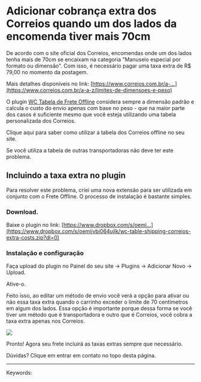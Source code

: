 # Adicionar cobrança extra dos Correios quando um dos lados da encomenda tiver mais 70cm

De acordo com o site oficial dos Correios, encomendas onde um dos lados tenha mais de 70cm se encaixam na categoria "Manuseio especial por formato ou dimensão". Com isso, é necessário pagar uma taxa extra de R$ 79,00 no momento da postagem.

Mais detalhes disponíveis no link: [https://www.correios.com.br/a-...](https://www.correios.com.br/a-a-z/limites-de-dimensoes-e-peso)

O plugin [WC Tabela de Frete Offline](https://fernandoacosta.net/produto/frete-tabela-offline/) considera sempre a dimensão padrão e calcula o custo do envio apenas com base no peso - que na maior parte dos casos é suficiente mesmo que você esteja utilizando uma tabela personalizada dos Correios.

Clique aqui para saber como utilizar a tabela dos Correios offline no seu site.

Se você utiliza a tabela de outras transportadoras não deve ter este problema.

## Incluindo a taxa extra no plugin

Para resolver este problema, criei uma nova extensão para ser utilizada em conjunto com o Frete Offline. O processo de instalação é bastante simples.

### Download.

Baixe o plugin no link: [https://www.dropbox.com/s/oemi...](https://www.dropbox.com/s/oemijvbi064ujlk/wc-table-shipping-correios-extra-costs.zip?dl=0)

### Instalação e configuração

Faça upload do plugin no Painel do seu site -> Plugins -> Adicionar Novo -> Upload.

Ative-o.

Feito isso, ao editar um método de envio você verá a opção para ativar ou não essa taxa extra quando o carrinho exceder o limite de 70 centímetros em algum dos lados. Essa opção é importante porque dessa forma se você tiver um método que é transportadora e outro que é Correios, você cobra a taxa extra apenas nos Correios.

[![](https://s3.eu-west-1.amazonaws.com/cdn.supporthero.io/article/2624/a81725dd-6822-42d0-96f4-1719b9db0e39.jpg)](https://s3.eu-west-1.amazonaws.com/cdn.supporthero.io/article/2624/a81725dd-6822-42d0-96f4-1719b9db0e39.jpg)

Pronto! Agora seu frete incluirá as taxas extras sempre que necessário.

Dúvidas? Clique em entrar em contato no topo desta página.

___

Keywords: